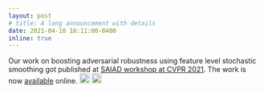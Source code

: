 ```yaml
---
layout: post
# title: A long announcement with details
date: 2021-04-10 16:11:00-0400
inline: true
---
```


Our work on boosting adversarial robustness using feature level stochastic smoothing got published at [SAIAD workshop at CVPR 2021](https://openaccess.thecvf.com/CVPR2021_workshops/SAIAD). The work is now [available](https://openaccess.thecvf.com/content/CVPR2021W/SAIAD/html/Addepalli_Boosting_Adversarial_Robustness_Using_Feature_Level_Stochastic_Smoothing_CVPRW_2021_paper.html) online. <img class="emoji" title=":sparkles:" alt=":sparkles:" src="https://github.githubassets.com/images/icons/emoji/unicode/2728.png" height="20" width="20"> <img class="emoji" title=":smile:" alt=":smile:" src="https://github.githubassets.com/images/icons/emoji/unicode/1f604.png" height="20" width="20">